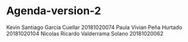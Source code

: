 # Agenda-version-2
Kevin Santiago Garcia Cuellar 20181020074
Paula Vivian Peña Hurtado 20181020104
Nicolas Ricardo Valderrama Solano 20181020062
